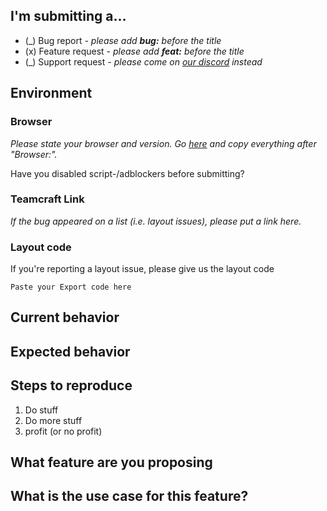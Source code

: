 
## I'm submitting a...
* (_) Bug report *- please add **bug:** before the title*
* (x) Feature request *- please add **feat:** before the title*
* (_) Support request *- please come on [our discord](https://discord.gg/r6qxt6P) instead*

<!-- Fill in for bug reports only -->
## Environment
### Browser
*Please state your browser and version. Go [here](https://ipchicken.com/) and copy everything after "Browser:".*

Have you disabled script-/adblockers before submitting?
### Teamcraft Link
*If the bug appeared on a list (i.e. layout issues), please put a link here.*
### Layout code
If you're reporting a layout issue, please give us the layout code
```
Paste your Export code here
```

## Current behavior

## Expected behavior

## Steps to reproduce
1. Do stuff
2. Do more stuff
3. profit (or no profit)

<!-- Fill in for feature requests only -->
## What feature are you proposing

## What is the use case for this feature?
